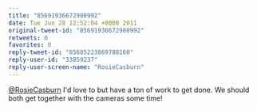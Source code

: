 ```yaml
---
title: "85691936672980992"
date: Tue Jun 28 12:52:04 +0000 2011
original-tweet-id: "85691936672980992"
retweets: 0
favorites: 0
reply-tweet-id: "85685223869788160"
reply-user-id: "33859237"
reply-user-screen-name: "RosieCasburn"
---
```

<a href="https://twitter.com/RosieCasburn">@RosieCasburn</a> I'd love to but have a ton of work to get done. We should both get together with the cameras some time!
